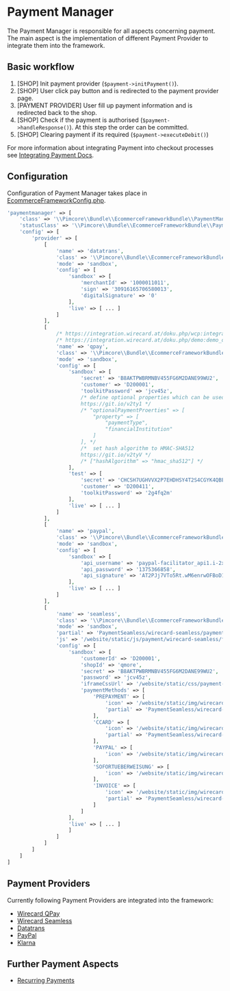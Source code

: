 # Payment Manager

The Payment Manager is responsible for all aspects concerning payment. The main aspect is the implementation
of different Payment Provider to integrate them into the framework. 

## Basic workflow
   1. [SHOP] Init payment provider (`$payment->initPayment()`).
   2. [SHOP] User click pay button and is redirected to the payment provider page.
   3. [PAYMENT PROVIDER] User fill up payment information and is redirected back to the shop.
   4. [SHOP] Check if the payment is authorised (`$payment->handleResponse()`). At this step the order can be committed.
   5. [SHOP] Clearing payment if its required (`$payment->executeDebit()`)
   
For more information about integrating Payment into checkout processes see 
[Integrating Payment Docs](../13_Checkout_Manager/07_Integrating_Payment.md). 


## Configuration

Configuration of Payment Manager takes place in [EcommerceFrameworkConfig.php](https://github.com/pimcore/pimcore/blob/master/pimcore/lib/Pimcore/Bundle/EcommerceFrameworkBundle/install/EcommerceFrameworkConfig_sample.php#L127-L127). 

```php
'paymentmanager' => [
    'class' => '\\Pimcore\\Bundle\\EcommerceFrameworkBundle\\PaymentManager\\PaymentManager',
    'statusClass' => '\\Pimcore\\Bundle\\EcommerceFrameworkBundle\\PaymentManager\\Status',
    'config' => [
        'provider' => [
            [
                'name' => 'datatrans',
                'class' => '\\Pimcore\\Bundle\\EcommerceFrameworkBundle\\PaymentManager\\Payment\\Datatrans',
                'mode' => 'sandbox',
                'config' => [
                    'sandbox' => [
                        'merchantId' => '1000011011',
                        'sign' => '30916165706580013',
                        'digitalSignature' => '0'
                    ],
                    'live' => [ ... ]
                ]
            ],
            [
                /* https://integration.wirecard.at/doku.php/wcp:integration */
                /* https://integration.wirecard.at/doku.php/demo:demo_data */
                'name' => 'qpay',
                'class' => '\\Pimcore\\Bundle\\EcommerceFrameworkBundle\\PaymentManager\\Payment\\QPay',
                'mode' => 'sandbox',
                'config' => [
                    'sandbox' => [
                        'secret' => 'B8AKTPWBRMNBV455FG6M2DANE99WU2',
                        'customer' => 'D200001',
                        'toolkitPassword' => 'jcv45z',
                        /* define optional properties which can be used in initPayment (see Wirecard documentation)
                        https://git.io/v2ty1 */
                        /* "optionalPaymentProerties" => [
                            "property" => [
                                "paymentType",
                                "financialInstitution"
                            ]
                        ], */
                        /*  set hash algorithm to HMAC-SHA512
                        https://git.io/v2tyV */
                        /* ["hashAlgorithm" => "hmac_sha512"] */
                    ],
                    'test' => [
                        'secret' => 'CHCSH7UGHVVX2P7EHDHSY4T2S4CGYK4QBE4M5YUUG2ND5BEZWNRZW5EJYVJQ',
                        'customer' => 'D200411',
                        'toolkitPassword' => '2g4fq2m'
                    ],
                    'live' => [ ... ]
                ]
            ],
            [
                'name' => 'paypal',
                'class' => '\\Pimcore\\Bundle\\EcommerceFrameworkBundle\\PaymentManager\\Payment\\PayPal',
                'mode' => 'sandbox',
                'config' => [
                    'sandbox' => [
                        'api_username' => 'paypal-facilitator_api1.i-2xdream.de',
                        'api_password' => '1375366858',
                        'api_signature' => 'AT2PJj7VTo5Rt.wM6enrwOFBoD1fACBe1RbAEMsSshWFRhpvjAuPR8wD'
                    ],
                    'live' => [ ... ]
                ]
            ],
            [
                'name' => 'seamless',
                'class' => '\\Pimcore\\Bundle\\EcommerceFrameworkBundle\\PaymentManager\\Payment\\WirecardSeamless',
                'mode' => 'sandbox',
                'partial' => 'PaymentSeamless/wirecard-seamless/payment-method-selection.html.php',
                'js' => '/website/static/js/payment/wirecard-seamless/frontend.js',
                'config' => [
                    'sandbox' => [
                        'customerId' => 'D200001',
                        'shopId' => 'qmore',
                        'secret' => 'B8AKTPWBRMNBV455FG6M2DANE99WU2',
                        'password' => 'jcv45z',
                        'iframeCssUrl' => '/website/static/css/payment-iframe.css?elementsclientauth=disabled',
                        'paymentMethods' => [
                            'PREPAYMENT' => [
                                'icon' => '/website/static/img/wirecard-seamless/prepayment.png',
                                'partial' => 'PaymentSeamless/wirecard-seamless/payment-method/prepayment.html.php'
                            ],
                            'CCARD' => [
                                'icon' => '/website/static/img/wirecard-seamless/ccard.png',
                                'partial' => 'PaymentSeamless/wirecard-seamless/payment-method/ccard.html.php'
                            ],
                            'PAYPAL' => [
                                'icon' => '/website/static/img/wirecard-seamless/paypal.png'
                            ],
                            'SOFORTUEBERWEISUNG' => [
                                'icon' => '/website/static/img/wirecard-seamless/sue.png'
                            ],
                            'INVOICE' => [
                                'icon' => '/website/static/img/wirecard-seamless/payolution.png',
                                'partial' => 'PaymentSeamless/wirecard-seamless/payment-method/invoice.html.php'
                            ]
                        ]
                    ],
                    'live' => [ ... ]
                    ]
                ]
            ]
        ]
    ]
]
```

## Payment Providers
Currently following Payment Providers are integrated into the framework: 

- [Wirecard QPay](./01_Wirecard_QPay.md)
- [Wirecard Seamless](./02_Wirecard_Seamless.md)
- [Datatrans](./03_Datatrans.md)
- [PayPal](./04_PayPal.md)
- [Klarna](./05_Klarna.md)


## Further Payment Aspects
- [Recurring Payments](10_Recurring_Payments.md)